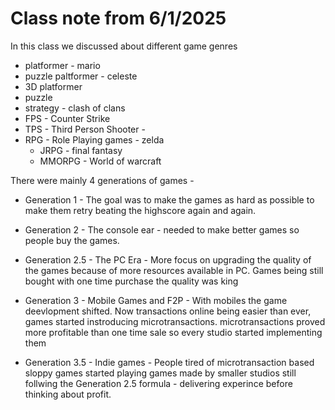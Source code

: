 # Class note from 6/1/2025

In this class we discussed about different game genres

- platformer - mario
- puzzle paltformer - celeste
- 3D platformer
- puzzle
- strategy - clash of clans
- FPS - Counter Strike
- TPS - Third Person Shooter - 
- RPG - Role Playing games - zelda
    - JRPG - final fantasy
    - MMORPG - World of warcraft

There were mainly 4 generations of games -

- Generation 1 - The goal was to make the games as hard as possible to make them retry beating the highscore again and again.

- Generation 2 - The console ear - needed to make better games so people buy the games.

- Generation 2.5 - The PC Era - More focus on upgrading the quality of the games because of more resources available in PC. Games being still bought with one time purchase the quality was king

- Generation 3 - Mobile Games and F2P - With mobiles the game deevlopment shifted. Now transactions online being easier than ever, games started instroducing microtransactions. microtransactions proved more profitable than one time sale so every studio started implementing them

- Generation 3.5 - Indie games - People tired of microtransaction based sloppy games started playing games made by smaller studios still follwing the Generation 2.5 formula - delivering experince before thinking about profit.
